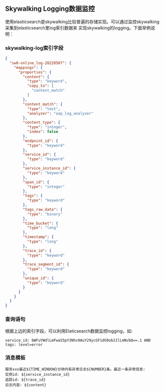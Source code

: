 ## Skywalking Logging数据监控

使用elasticsearch是skywalking比较普遍的存储实现。可以通过监控skywalking采集到elasticsearch里log索引数据来
实现skywalking的logging。下面举例说明：

### skywalking-log索引字段

```json
{
  "sw8-online_log-20220507": {
    "mappings": {
      "properties": {
        "content": {
          "type": "keyword",
          "copy_to": [
            "content_match"
          ]
        },
        "content_match": {
          "type": "text",
          "analyzer": "oap_log_analyzer"
        },
        "content_type": {
          "type": "integer",
          "index": false
        },
        "endpoint_id": {
          "type": "keyword"
        },
        "service_id": {
          "type": "keyword"
        },
        "service_instance_id": {
          "type": "keyword"
        },
        "span_id": {
          "type": "integer"
        },
        "tags": {
          "type": "keyword"
        },
        "tags_raw_data": {
          "type": "binary"
        },
        "time_bucket": {
          "type": "long"
        },
        "timestamp": {
          "type": "long"
        },
        "trace_id": {
          "type": "keyword"
        },
        "trace_segment_id": {
          "type": "keyword"
        },
        "unique_id": {
          "type": "keyword"
        }
      }
    }
  }
}
```

### 查询语句

根据上边的索引字段，可以利用Elaticsearch数据监控logging，如:

```
service_id: bWFuYWdlLmFwaS5pY3NhcHAuY29ycGF1dG9ob21lLmNvbQ==.1 AND tags: level=error
```

### 消息模板

```
服务xxx最近${TIME_WINDOW}分钟内有异常日志${NUMBER}条。最近一条异常信息:
实例id: ${service_instance_id}
追踪id: ${trace_id}
日志内容: ${content}
```